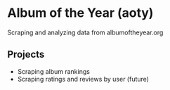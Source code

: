 # Album of the Year (aoty)
Scraping and analyzing data from albumoftheyear.org

## Projects
- Scraping album rankings
- Scraping ratings and reviews by user (future)
